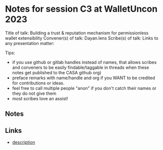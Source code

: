 # Notes for session C3 at WalletUncon 2023

Title of talk: Building a trust & reputation mechanism for permissionless wallet extensibility
Convener(s) of talk: Dayan.lens 
Scribe(s) of talk:
Links to any presentation matter:

Tips:
- if you use github or gitlab handles instead of names, that allows scribes and conveners to be easily findable/taggable in threads when these notes get published to the CASA github org)
- preface remarks with name/handle and org if you WANT to be credited for contributions or ideas. 
- feel free to call multiple people "anon" if you don't catch their names or they do not give them
- most scribes love an assist!

## Notes

## Links

- [description](https://example.com)